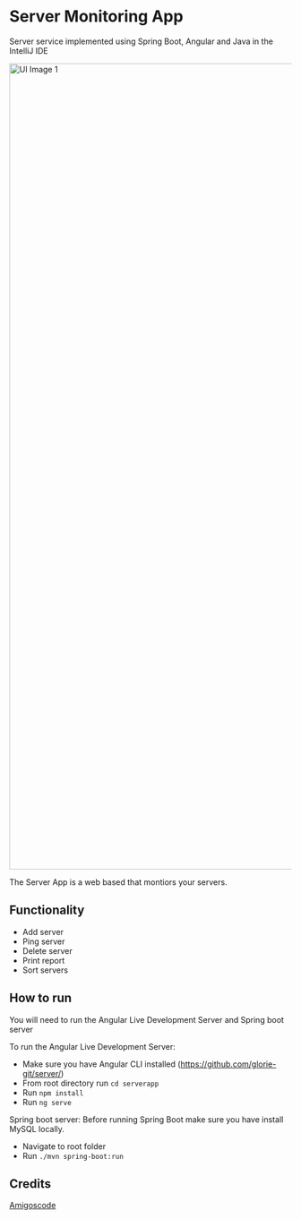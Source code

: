 # Server Monitoring App
Server service implemented using Spring Boot, Angular and Java in the IntelliJ IDE

<img width="1440" alt="UI Image 1" src="https://user-images.githubusercontent.com/70677768/173446760-a77bfbb4-afc9-46db-af6e-143221400282.png">

The Server App is a web based that montiors your servers. 

## Functionality
- Add server
- Ping server
- Delete server
- Print report
- Sort servers

## How to run
You will need to run the Angular Live Development Server and Spring boot server

To run the Angular Live Development Server:
- Make sure you have Angular CLI installed (https://github.com/glorie-git/server/)
- From root directory run `cd serverapp`
- Run `npm install`
- Run `ng serve`

Spring boot server:
Before running Spring Boot make sure you have install MySQL locally.
- Navigate to root folder
- Run `./mvn spring-boot:run`

## Credits
[Amigoscode](https://youtu.be/8ZPsZBcue50)
